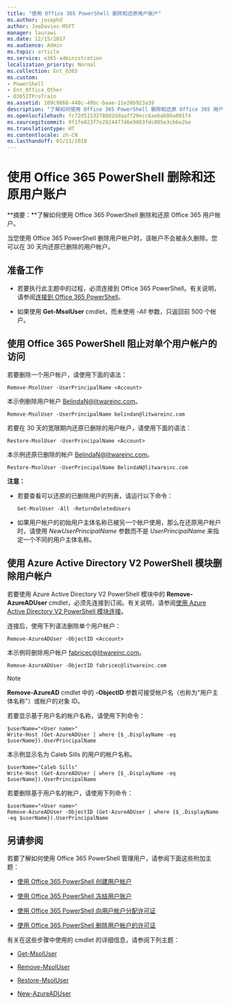 ```yaml
---
title: "使用 Office 365 PowerShell 删除和还原用户账户"
ms.author: josephd
author: JoeDavies-MSFT
manager: laurawi
ms.date: 12/15/2017
ms.audience: Admin
ms.topic: article
ms.service: o365-administration
localization_priority: Normal
ms.collection: Ent_O365
ms.custom:
- PowerShell
- Ent_Office_Other
- O365ITProTrain
ms.assetid: 209c9868-448c-49bc-baae-11e28b923a39
description: "了解如何使用 Office 365 PowerShell 删除和还原 Office 365 用户帐户。"
ms.openlocfilehash: fc72d51532780d2ddaaff20ecc6aebab06a001f4
ms.sourcegitcommit: 9f1fe023f7e2924477d6e9003fdc805e3cb6e2be
ms.translationtype: HT
ms.contentlocale: zh-CN
ms.lasthandoff: 01/11/2018
---
```

# <a name="delete-and-restore-user-accounts-with-office-365-powershell"></a>使用 Office 365 PowerShell 删除和还原用户账户

**摘要：**了解如何使用 Office 365 PowerShell 删除和还原 Office 365 用户帐户。
  
当您使用 Office 365 PowerShell 删除用户帐户时，该帐户不会被永久删除。您可以在 30 天内还原已删除的用户帐户。
  
## <a name="before-you-begin"></a>准备工作

- 若要执行此主题中的过程，必须连接到 Office 365 PowerShell。有关说明，请参阅[连接到 Office 365 PowerShell](connect-to-office-365-powershell.md)。
    
- 如果使用 **Get-MsolUser** cmdlet，而未使用 _-All_ 参数，只返回前 500 个帐户。
    
## <a name="use-office-365-powershell-to-block-access-to-individual-user-accounts"></a>使用 Office 365 PowerShell 阻止对单个用户帐户的访问
<a name="ShortVersion"> </a>

若要删除一个用户帐户，请使用下面的语法：
  
```
Remove-MsolUser -UserPrincipalName <Account>
```

本示例删除用户帐户 BelindaN@litwareinc.com。
  
```
Remove-MsolUser -UserPrincipalName belindan@litwareinc.com
```

若要在 30 天的宽限期内还原已删除的用户帐户，请使用下面的语法：
  
```
Restore-MsolUser -UserPrincipalName <Account>
```

本示例还原已删除的帐户 BelindaN@litwareinc.com。
  
```
Restore-MsolUser -UserPrincipalName BelindaN@litwareinc.com
```

 **注意：**
  
- 若要查看可以还原的已删除用户的列表，请运行以下命令：
    
  ```
  Get-MsolUser -All -ReturnDeletedUsers
  ```

- 如果用户帐户的初始用户主体名称已被另一个帐户使用，那么在还原用户帐户时，请使用  _NewUserPrincipalName_ 参数而不是 _UserPrincipalName_ 来指定一个不同的用户主体名称。
    
## <a name="use-the-azure-active-directory-v2-powershell-module-to-remove-a-user-account"></a>使用 Azure Active Directory V2 PowerShell 模块删除用户帐户
<a name="ShortVersion"> </a>

若要使用 Azure Active Directory V2 PowerShell 模块中的 **Remove-AzureADUser** cmdlet，必须先连接到订阅。有关说明，请参阅[使用 Azure Active Directory V2 PowerShell 模块连接](https://go.microsoft.com/fwlink/?linkid=842218)。
  
连接后，使用下列语法删除单个用户帐户：
  
```
Remove-AzureADUser -ObjectID <Account>
```

本示例将删除用户帐户 fabricec@litwareinc.com。
  
```
Remove-AzureADUser -ObjectID fabricec@litwareinc.com
```

> [!NOTE]
> **Remove-AzureAD** cmdlet 中的 **-ObjectID** 参数可接受帐户名（也称为"用户主体名称"）或帐户的对象 ID。
  
若要显示基于用户名的帐户名称，请使用下列命令：
  
```
$userName="<User name>"
Write-Host (Get-AzureADUser | where {$_.DisplayName -eq $userName}).UserPrincipalName
```

本示例显示名为 Caleb Sills 的用户的帐户名称。
  
```
$userName="Caleb Sills"
Write-Host (Get-AzureADUser | where {$_.DisplayName -eq $userName}).UserPrincipalName
```

若要删除基于用户名的帐户，请使用下列命令：
  
```
$userName="<User name>"
Remove-AzureADUser -ObjectID (Get-AzureADUser | where {$_.DisplayName -eq $userName}).UserPrincipalName
```

## <a name="see-also"></a>另请参阅
<a name="SeeAlso"> </a>

若要了解如何使用 Office 365 PowerShell 管理用户，请参阅下面这些附加主题：
  
- [使用 Office 365 PowerShell 创建用户帐户](create-user-accounts-with-office-365-powershell.md)
    
- [使用 Office 365 PowerShell 冻结用户账户](block-user-accounts-with-office-365-powershell.md)
    
- [使用 Office 365 PowerShell 向用户帐户分配许可证](assign-licenses-to-user-accounts-with-office-365-powershell.md)
    
- [使用 Office 365 PowerShell 删除用户帐户的许可证](remove-licenses-from-user-accounts-with-office-365-powershell.md)
    
有关在这些步骤中使用的 cmdlet 的详细信息，请参阅下列主题：
  
- [Get-MsolUser](https://go.microsoft.com/fwlink/p/?LinkId=691543)
    
- [Remove-MsolUser](https://go.microsoft.com/fwlink/p/?LinkId=691636)
    
- [Restore-MsolUser](https://go.microsoft.com/fwlink/p/?LinkId=691637)
    
- [New-AzureADUser](https://docs.microsoft.com/powershell/module/azuread/new-azureaduser?view=azureadps-2.0)
    

